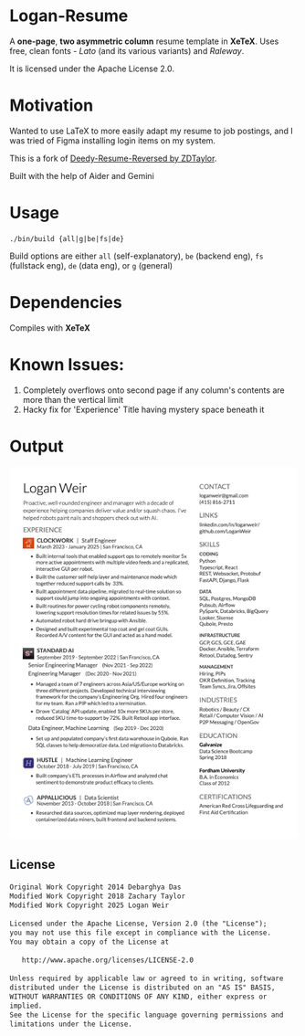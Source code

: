 Logan-Resume
=========================

A **one-page**, **two asymmetric column** resume template in **XeTeX**.
Uses free, clean fonts - *Lato* (and its various variants) and *Raleway*.

It is licensed under the Apache License 2.0.

# Motivation

Wanted to use LaTeX to more easily adapt my resume to job postings, and I was tried of Figma installing login items on my system.

This is a fork of [Deedy-Resume-Reversed by ZDTaylor](https://github.com/ZDTaylor/Deedy-Resume-Reversed).

Built with the help of Aider and Gemini

# Usage

`./bin/build {all|g|be|fs|de}`

Build options are either `all` (self-explanatory), `be` (backend eng), `fs` (fullstack eng), `de` (data eng), or `g` (general)

# Dependencies

Compiles with **XeTeX**

# Known Issues:
1. Completely overflows onto second page if any column's contents are more than the vertical limit
2. Hacky fix for 'Experience' Title having mystery space beneath it

# Output

![](logan_resume_example.png)

## License
    Original Work Copyright 2014 Debarghya Das
    Modified Work Copyright 2018 Zachary Taylor
    Modified Work Copyright 2025 Logan Weir

    Licensed under the Apache License, Version 2.0 (the "License");
    you may not use this file except in compliance with the License.
    You may obtain a copy of the License at

       http://www.apache.org/licenses/LICENSE-2.0

    Unless required by applicable law or agreed to in writing, software
    distributed under the License is distributed on an "AS IS" BASIS,
    WITHOUT WARRANTIES OR CONDITIONS OF ANY KIND, either express or implied.
    See the License for the specific language governing permissions and
    limitations under the License.
 